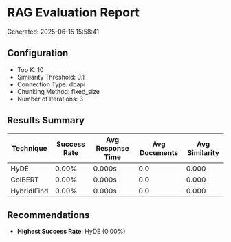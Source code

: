 # RAG Evaluation Report
Generated: 2025-06-15 15:58:41

## Configuration
- Top K: 10
- Similarity Threshold: 0.1
- Connection Type: dbapi
- Chunking Method: fixed_size
- Number of Iterations: 3

## Results Summary

| Technique | Success Rate | Avg Response Time | Avg Documents | Avg Similarity |
|-----------|--------------|-------------------|---------------|----------------|
| HyDE | 0.00% | 0.000s | 0.0 | 0.000 |
| ColBERT | 0.00% | 0.000s | 0.0 | 0.000 |
| HybridIFind | 0.00% | 0.000s | 0.0 | 0.000 |

## Recommendations

- **Highest Success Rate**: HyDE (0.00%)